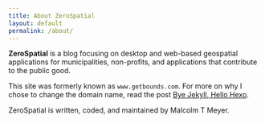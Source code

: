 ```yaml
---
title: About ZeroSpatial
layout: default
permalink: /about/
---
```

**ZeroSpatial** is a blog focusing on desktop and web-based geospatial applications for municipalities, non-profits, and applications that contribute to the public good.

This site was formerly known as ``www.getbounds.com``. For more on why I chose to change the domain name, read the post [Bye Jekyll, Hello Hexo](/blog/bye-jekyll-hello-hexo).

ZeroSpatial is written, coded, and maintained by Malcolm T Meyer.